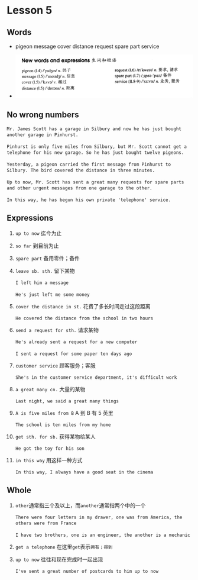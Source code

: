 # Lesson 5

## Words

- pigeon message cover distance request spare part service

- ![Words](../../../Images/Part2/01/words-5.png)

## No wrong numbers

```
Mr. James Scott has a garage in Silbury and now he has just bought another garage in Pinhurst.

Pinhurst is only five miles from Silbury, but Mr. Scott cannot get a telephone for his new garage. So he has just bought twelve pigeons.

Yesterday, a pigeon carried the first message from Pinhurst to Silbury. The bird covered the distance in three minutes.

Up to now, Mr. Scott has sent a great many requests for spare parts and other urgent messages from one garage to the other.

In this way, he has begun his own private 'telephone' service.
```

## Expressions

1. `up to now` 迄今为止

2. `so far` 到目前为止

3. `spare part` 备用零件；备件

4. `leave sb. sth.` 留下某物

   ```
   I left him a message

   He's just left me some money
   ```

5. `cover the distance in st.` 花费了多长时间走过这段距离

   ```
   He covered the distance from the school in two hours
   ```

6. `send a request for sth.` 请求某物

   ```
   He's already sent a request for a new computer

   I sent a request for some paper ten days ago
   ```

7. `customer service` 顾客服务；客服

   ```
   She's in the customer service department, it's difficult work
   ```

8. `a great many cn.` 大量的某物

   ```
   Last night, we said a great many things
   ```

9. `A is five miles from B` A 到 B 有 5 英里

   ```
   The school is ten miles from my home
   ```

10. `get sth. for sb.` 获得某物给某人

    ```
    He got the toy for his son
    ```

11. `in this way` 用这样一种方式

    ```
    In this way, I always have a good seat in the cinema
    ```

## Whole

1. `other`通常指三个及以上，而`another`通常指两个中的一个

   ```
   There were four letters in my drawer, one was from America, the others were from France

   I have two brothers, one is an engineer, the another is a mechanic
   ```

2. `get a telephone` 在这里`get`表示`拥有；得到`

3. `up to now` 往往和现在完成时一起出现

   ```
   I've sent a great number of postcards to him up to now
   ```
